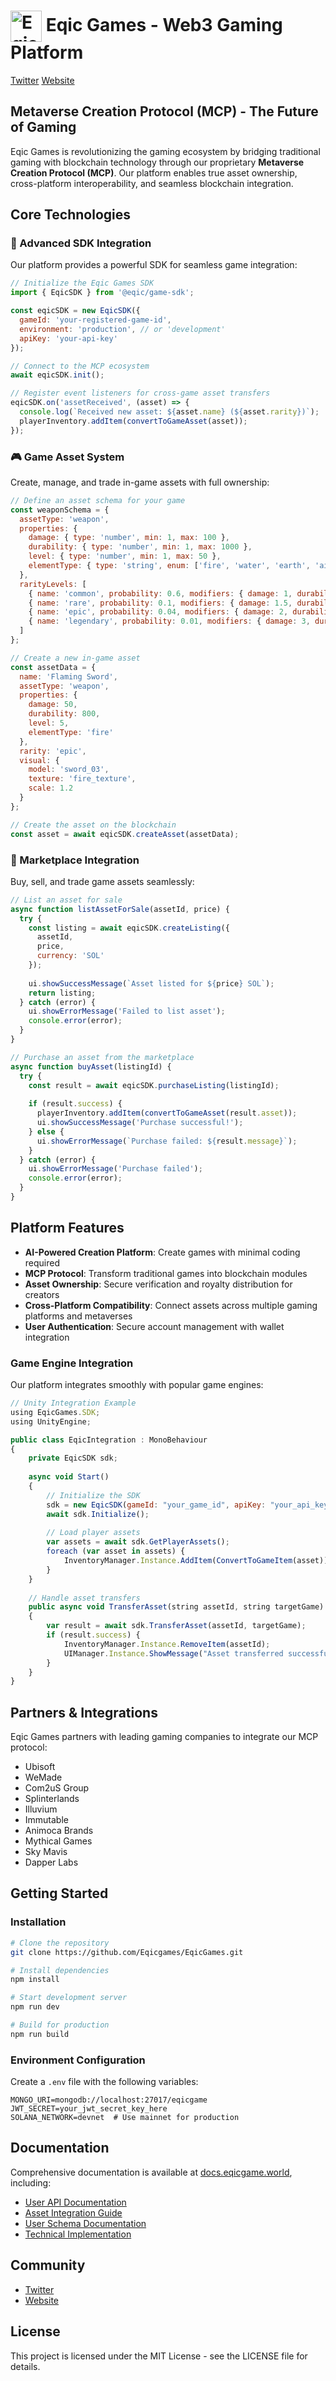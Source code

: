 # <img src="assets/images/logo.png" alt="Eqic Games Logo" width="50" height="50" style="vertical-align: middle;"> Eqic Games - Web3 Gaming Platform

[Twitter](https://x.com/EqicGames)
[Website](https://eqicgame.world)

## Metaverse Creation Protocol (MCP) - The Future of Gaming

Eqic Games is revolutionizing the gaming ecosystem by bridging traditional gaming with blockchain technology through our proprietary **Metaverse Creation Protocol (MCP)**. Our platform enables true asset ownership, cross-platform interoperability, and seamless blockchain integration.


## Core Technologies

### 🔗 Advanced SDK Integration

Our platform provides a powerful SDK for seamless game integration:

```javascript
// Initialize the Eqic Games SDK
import { EqicSDK } from '@eqic/game-sdk';

const eqicSDK = new EqicSDK({
  gameId: 'your-registered-game-id',
  environment: 'production', // or 'development'
  apiKey: 'your-api-key'
});

// Connect to the MCP ecosystem
await eqicSDK.init();

// Register event listeners for cross-game asset transfers
eqicSDK.on('assetReceived', (asset) => {
  console.log(`Received new asset: ${asset.name} (${asset.rarity})`);
  playerInventory.addItem(convertToGameAsset(asset));
});
```

### 🎮 Game Asset System

Create, manage, and trade in-game assets with full ownership:

```javascript
// Define an asset schema for your game
const weaponSchema = {
  assetType: 'weapon',
  properties: {
    damage: { type: 'number', min: 1, max: 100 },
    durability: { type: 'number', min: 1, max: 1000 },
    level: { type: 'number', min: 1, max: 50 },
    elementType: { type: 'string', enum: ['fire', 'water', 'earth', 'air'] }
  },
  rarityLevels: [
    { name: 'common', probability: 0.6, modifiers: { damage: 1, durability: 1 } },
    { name: 'rare', probability: 0.1, modifiers: { damage: 1.5, durability: 1.2 } },
    { name: 'epic', probability: 0.04, modifiers: { damage: 2, durability: 1.5 } },
    { name: 'legendary', probability: 0.01, modifiers: { damage: 3, durability: 2 } }
  ]
};

// Create a new in-game asset
const assetData = {
  name: 'Flaming Sword',
  assetType: 'weapon',
  properties: {
    damage: 50,
    durability: 800,
    level: 5,
    elementType: 'fire'
  },
  rarity: 'epic',
  visual: {
    model: 'sword_03',
    texture: 'fire_texture',
    scale: 1.2
  }
};

// Create the asset on the blockchain
const asset = await eqicSDK.createAsset(assetData);
```

### 🏪 Marketplace Integration

Buy, sell, and trade game assets seamlessly:

```javascript
// List an asset for sale
async function listAssetForSale(assetId, price) {
  try {
    const listing = await eqicSDK.createListing({
      assetId,
      price,
      currency: 'SOL'
    });
    
    ui.showSuccessMessage(`Asset listed for ${price} SOL`);
    return listing;
  } catch (error) {
    ui.showErrorMessage('Failed to list asset');
    console.error(error);
  }
}

// Purchase an asset from the marketplace
async function buyAsset(listingId) {
  try {
    const result = await eqicSDK.purchaseListing(listingId);
    
    if (result.success) {
      playerInventory.addItem(convertToGameAsset(result.asset));
      ui.showSuccessMessage('Purchase successful!');
    } else {
      ui.showErrorMessage(`Purchase failed: ${result.message}`);
    }
  } catch (error) {
    ui.showErrorMessage('Purchase failed');
    console.error(error);
  }
}
```

## Platform Features

- **AI-Powered Creation Platform**: Create games with minimal coding required
- **MCP Protocol**: Transform traditional games into blockchain modules
- **Asset Ownership**: Secure verification and royalty distribution for creators
- **Cross-Platform Compatibility**: Connect assets across multiple gaming platforms and metaverses
- **User Authentication**: Secure account management with wallet integration

### Game Engine Integration

Our platform integrates smoothly with popular game engines:

```javascript
// Unity Integration Example
using EqicGames.SDK;
using UnityEngine;

public class EqicIntegration : MonoBehaviour 
{
    private EqicSDK sdk;
    
    async void Start() 
    {
        // Initialize the SDK
        sdk = new EqicSDK(gameId: "your_game_id", apiKey: "your_api_key");
        await sdk.Initialize();
        
        // Load player assets
        var assets = await sdk.GetPlayerAssets();
        foreach (var asset in assets) {
            InventoryManager.Instance.AddItem(ConvertToGameItem(asset));
        }
    }
    
    // Handle asset transfers
    public async void TransferAsset(string assetId, string targetGame) 
    {
        var result = await sdk.TransferAsset(assetId, targetGame);
        if (result.success) {
            InventoryManager.Instance.RemoveItem(assetId);
            UIManager.Instance.ShowMessage("Asset transferred successfully");
        }
    }
}
```

## Partners & Integrations

Eqic Games partners with leading gaming companies to integrate our MCP protocol:

- Ubisoft
- WeMade
- Com2uS Group
- Splinterlands
- Illuvium
- Immutable
- Animoca Brands
- Mythical Games
- Sky Mavis
- Dapper Labs

## Getting Started

### Installation

```bash
# Clone the repository
git clone https://github.com/Eqicgames/EqicGames.git

# Install dependencies
npm install

# Start development server
npm run dev

# Build for production
npm run build
```

### Environment Configuration

Create a `.env` file with the following variables:

```
MONGO_URI=mongodb://localhost:27017/eqicgame
JWT_SECRET=your_jwt_secret_key_here
SOLANA_NETWORK=devnet  # Use mainnet for production
```

## Documentation

Comprehensive documentation is available at [docs.eqicgame.world](https://docs.eqicgame.world), including:

- [User API Documentation](docs/api-reference.md)
- [Asset Integration Guide](docs/asset-integration.md)
- [User Schema Documentation](docs/user-schema.md)
- [Technical Implementation](docs/technical-implementation.md)

## Community

- [Twitter](https://x.com/EqicGames)
- [Website](https://eqicgame.world)

## License

This project is licensed under the MIT License - see the LICENSE file for details. 
